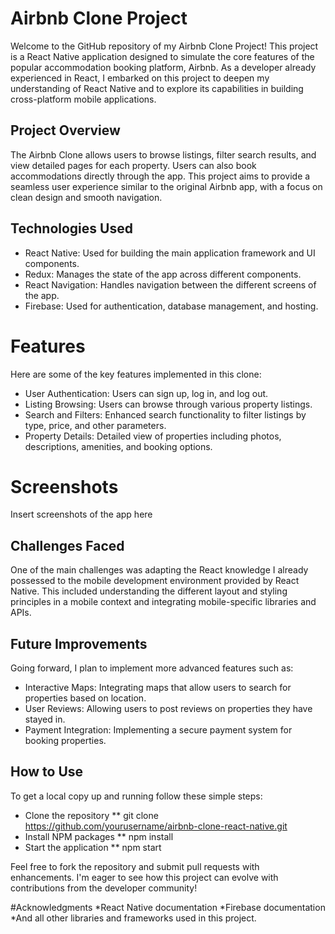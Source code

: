 # Airbnb Clone Project
Welcome to the GitHub repository of my Airbnb Clone Project! This project is a React Native application designed to simulate the core features of the popular accommodation booking platform, Airbnb. As a developer already experienced in React, I embarked on this project to deepen my understanding of React Native and to explore its capabilities in building cross-platform mobile applications.

## Project Overview
The Airbnb Clone allows users to browse listings, filter search results, and view detailed pages for each property. Users can also book accommodations directly through the app. This project aims to provide a seamless user experience similar to the original Airbnb app, with a focus on clean design and smooth navigation.

## Technologies Used
* React Native: Used for building the main application framework and UI components.
* Redux: Manages the state of the app across different components.
* React Navigation: Handles navigation between the different screens of the app.
* Firebase: Used for authentication, database management, and hosting.

# Features
Here are some of the key features implemented in this clone:
* User Authentication: Users can sign up, log in, and log out.
* Listing Browsing: Users can browse through various property listings.
* Search and Filters: Enhanced search functionality to filter listings by type, price, and other parameters.
* Property Details: Detailed view of properties including photos, descriptions, amenities, and booking options.

# Screenshots
Insert screenshots of the app here

## Challenges Faced
One of the main challenges was adapting the React knowledge I already possessed to the mobile development environment provided by React Native. This included understanding the different layout and styling principles in a mobile context and integrating mobile-specific libraries and APIs.

## Future Improvements
Going forward, I plan to implement more advanced features such as:
* Interactive Maps: Integrating maps that allow users to search for properties based on location.
* User Reviews: Allowing users to post reviews on properties they have stayed in.
* Payment Integration: Implementing a secure payment system for booking properties.

## How to Use
To get a local copy up and running follow these simple steps:
* Clone the repository
** git clone https://github.com/yourusername/airbnb-clone-react-native.git
* Install NPM packages
** npm install
* Start the application
** npm start

Feel free to fork the repository and submit pull requests with enhancements. I'm eager to see how this project can evolve with contributions from the developer community!

#Acknowledgments
*React Native documentation
*Firebase documentation
*And all other libraries and frameworks used in this project.
